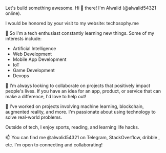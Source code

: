 Let's build something awesome.
Hi 👋 there! I'm Alwalid (@alwalid54321 online). 

I would be honored by your visit to my website: techosophy.me

👀 So I'm a tech enthusiast constantly learning new things. Some of my interests include:

- Artificial Intelligence
- Web Development
- Mobile App Development
- IoT
- Game Development
- Devops

🌱 I'm always looking to collaborate on projects that positively impact people's lives. If you have an idea for an app, product, or service that can make a difference, I'd love to help out!

💞️ I've worked on projects involving machine learning, blockchain, augmented reality, and more. I'm passionate about using technology to solve real-world problems. 

Outside of tech, I enjoy sports, reading, and learning life hacks.

📫 You can find me @alwalid54321 on Telegram, StackOverflow, dribble , etc. I'm open to connecting and collaborating!


<!---
alwalid54321/alwalid54321 is a ✨ special ✨ repository because its `README.md` (this file) appears on your GitHub profile.
You can click the Preview link to take a look at your changes.
--->


